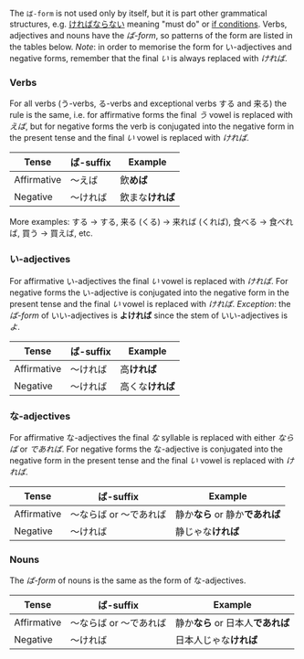 The `ば-form` is not used only by itself, but it is part other grammatical structures, e.g. [ければならない](31) meaning "must do" or [if conditions](90). Verbs, adjectives and nouns have the *ば-form*, so patterns of the form are listed in the tables below.
*Note*: in order to memorise the form for い-adjectives and negative forms, remember that the final *い* is always replaced with *ければ*.

### Verbs
For all verbs (う-verbs, る-verbs and exceptional verbs する and 来る) the rule is the same, i.e. for affirmative forms the final *う* vowel is replaced with *えば*, but for negative forms the verb is conjugated into the negative form in the present tense and the final *い* vowel is replaced with *ければ*.

|Tense|ば-suffix|Example|
|-|-|-|
|Affirmative|～えば|飲**めば**|
|Negative|～ければ|飲まな**ければ**|

More examples: する → する, 来る (くる) → 来れば (くれば), 食べる → 食べれば, 買う → 買えば, etc.
### い-adjectives
For affirmative い-adjectives the final *い* vowel is replaced with *ければ*. For negative forms the い-adjective is conjugated into the negative form in the present tense and the final *い* vowel is replaced with *ければ*.
*Exception*: the *ば-form* of いい-adjectives is **よければ** since the stem of いい-adjectives is *よ*.

|Tense|ば-suffix|Example|
|-|-|-|
|Affirmative|～ければ|高**ければ**|
|Negative|～ければ|高くな**ければ**|

### な-adjectives
For affirmative な-adjectives the final *な* syllable is replaced with either *ならば* or *であれば*. For negative forms the な-adjective is conjugated into the negative form in the present tense and the final *い* vowel is replaced with *ければ*.

|Tense|ば-suffix|Example|
|-|-|-|
|Affirmative|～ならば or ～であれば|静か**なら** or 静か**であれば**|
|Negative|～ければ|静じゃな**ければ**|

### Nouns
The *ば-form* of nouns is the same as the form of な-adjectives.

|Tense|ば-suffix|Example|
|-|-|-|
|Affirmative|～ならば or ～であれば|静か**なら** or 日本人**であれば**|
|Negative|～ければ|日本人じゃな**ければ**|